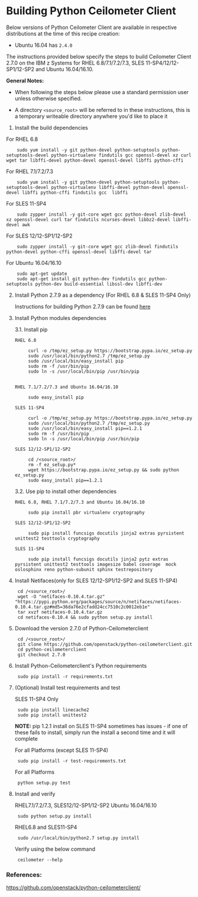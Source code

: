 <!---PACKAGE:Ceilometer client--->
<!---DISTRO:SLES 12.x:2.7--->
<!---DISTRO:SLES 11.x:2.7--->
<!---DISTRO:RHEL 7.x:2.7--->
<!---DISTRO:RHEL 6.x:2.7--->
<!---DISTRO:Ubuntu 16.x:Distro, 2.7--->

# Building Python Ceilometer Client

Below versions of Python Ceilometer Client are available in respective distributions at the time of this recipe creation:

*    Ubuntu 16.04 has `2.4.0`

The instructions provided below specify the steps to build Ceilometer Client 2.7.0 on the IBM z Systems for RHEL 6.8/7.1/7.2/7.3, SLES 11-SP4/12/12-SP1/12-SP2 and Ubuntu 16.04/16.10.

**General Notes:**

* When following the steps below please use a standard permission user unless otherwise specified.

* A directory `<source_root>` will be referred to in these instructions, this is a temporary writeable directory anywhere you'd like to place it

1. Install the build dependencies

 For RHEL 6.8  
 
        sudo yum install -y git python-devel python-setuptools python-setuptools-devel python-virtualenv findutils gcc openssl-devel xz curl wget tar libffi-devel python-devel openssl-devel libffi python-cffi
 
 For RHEL 7.1/7.2/7.3

		sudo yum install -y git python-devel python-setuptools python-setuptools-devel python-virtualenv libffi-devel python-devel openssl-devel libffi python-cffi findutils gcc  libffi
		          
 For SLES 11-SP4
 
        sudo zypper install -y git-core wget gcc python-devel zlib-devel xz openssl-devel curl tar findutils ncurses-devel libbz2-devel libffi-devel awk   
 
 For SLES 12/12-SP1/12-SP2

		sudo zypper install -y git-core wget gcc zlib-devel findutils python-devel python-cffi openssl-devel libffi-devel tar

 For Ubuntu 16.04/16.10
                
        sudo apt-get update
        sudo apt-get install git python-dev findutils gcc python-setuptools python-dev build-essential libssl-dev libffi-dev


2. Install Python 2.7.9 as a dependency (For RHEL 6.8 & SLES 11-SP4 Only) 

   Instructions for building Python 2.7.9 can be found [here](https://github.com/linux-on-ibm-z/docs/wiki/Building-Python-2.7.9)
    
		
3. Install Python modules dependencies

	3.1. Install pip 
	
	   RHEL 6.8
		
			curl -o /tmp/ez_setup.py https://bootstrap.pypa.io/ez_setup.py
			sudo /usr/local/bin/python2.7 /tmp/ez_setup.py   
			sudo /usr/local/bin/easy_install pip  
			sudo rm -f /usr/bin/pip
			sudo ln -s /usr/local/bin/pip /usr/bin/pip		

        
	   RHEL 7.1/7.2/7.3 and Ubuntu 16.04/16.10
		
			sudo easy_install pip

	   SLES 11-SP4
		
			curl -o /tmp/ez_setup.py https://bootstrap.pypa.io/ez_setup.py
			sudo /usr/local/bin/python2.7 /tmp/ez_setup.py
			sudo /usr/local/bin/easy_install pip==1.2.1
			sudo rm -f /usr/bin/pip
			sudo ln -s /usr/local/bin/pip /usr/bin/pip	
		
	   SLES 12/12-SP1/12-SP2
       
			cd /<source_root>/
			rm -f ez_setup.py*
			wget https://bootstrap.pypa.io/ez_setup.py && sudo python ez_setup.py	   
			sudo easy_install pip==1.2.1

		

	3.2. Use pip to install other dependencies 
	  
	   RHEL 6.8, RHEL 7.1/7.2/7.3 and Ubuntu 16.04/16.10   
		
			sudo pip install pbr virtualenv cryptography 
			
	   SLES 12/12-SP1/12-SP2   
		
			sudo pip install funcsigs docutils jinja2 extras pyrsistent unittest2 testtools cryptography 
			
	   SLES 11-SP4    
		
			sudo pip install funcsigs docutils jinja2 pytz extras pyrsistent unittest2 testtools imagesize babel coverage  mock oslosphinx reno python-subunit sphinx testrepository
		  
4. Install Netifaces(only for SLES 12/12-SP1/12-SP2 and SLES 11-SP4)

		cd /<source_root>/
        wget -O "netifaces-0.10.4.tar.gz" "https://pypi.python.org/packages/source/n/netifaces/netifaces-0.10.4.tar.gz#md5=36da76e2cfadd24cc7510c2c0012eb1e"
		tar xvzf netifaces-0.10.4.tar.gz
        cd netifaces-0.10.4 && sudo python setup.py install

5. Download the version 2.7.0 of Python-Ceilometerclient

		cd /<source_root>/
        git clone https://github.com/openstack/python-ceilometerclient.git
		cd python-ceilometerclient
        git checkout 2.7.0

6. Install Python-Ceilometerclient's Python requirements
        
		sudo pip install -r requirements.txt         
      
7. (Optional) Install test requirements and test

	SLES 11-SP4 Only 
		
		sudo pip install linecache2
		sudo pip install unittest2
     
	**NOTE:** pip 1.2.1 install on SLES 11-SP4 sometimes has issues - if one of these fails to install, simply run the install a second time and it will complete
		
	
	For all Platforms (except SLES 11-SP4)
		
		
		sudo pip install -r test-requirements.txt

	For all Platforms 
		
        python setup.py test
			

8. Install and verify
        
    RHEL7.1/7.2/7.3, SLES12/12-SP1/12-SP2 Ubuntu 16.04/16.10
	
		sudo python setup.py install
		
    RHEL6.8 and SLES11-SP4 
	
        sudo /usr/local/bin/python2.7 setup.py install
	
    Verify using the below command	
	
		ceilometer --help
      
		   
### References:
https://github.com/openstack/python-ceilometerclient/		   


